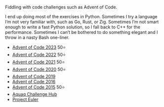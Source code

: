 Fiddling with code challenges such as Advent of Code.

I end up doing most of the exercises in Python. Sometimes I try a language I’m not
very familiar with, such as Go, Rust, or Zig. Sometimes I’m not smart enough to write
a fast Python solution, so I fall back to C++ for the performance. Sometimes I can’t
be bothered to do something elegant and I throw in a nasty Bash one-liner.

 - [Advent of Code 2023](/aoc2023/) 50⭐
 - [Advent of Code 2022](/aoc2022/) 50⭐
 - [Advent of Code 2021](/aoc2021/) 50⭐
 - [Advent of Code 2020](/aoc2020/) 50⭐
 - [Advent of Code 2019](/aoc2019/)
 - [Advent of Code 2016](/aoc2016/)
 - [Advent of Code 2015](/aoc2015/) 50⭐
 - [Aquaq Challenge Hub](/aquaq/)
 - [Project Euler](/euler/)
